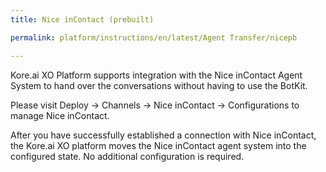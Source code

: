 ```yaml
---
title: Nice inContact (prebuilt)

permalink: platform/instructions/en/latest/Agent Transfer/nicepb

---
```


<container>

Kore.ai XO Platform supports integration with the Nice inContact Agent System to hand over the conversations without having to use the BotKit.

Please visit Deploy → Channels → Nice inContact → Configurations to manage Nice inContact.

After you have successfully established a connection with Nice inContact, the Kore.ai XO platform moves the Nice inContact agent system into the configured state. No additional configuration is required.

</container>
